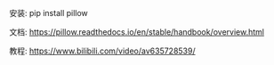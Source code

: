 安装: pip install pillow

文档: https://pillow.readthedocs.io/en/stable/handbook/overview.html

教程: https://www.bilibili.com/video/av635728539/
